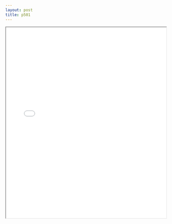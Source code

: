 ```yaml
---
layout: post
title: p501
---
```


<div class="pdf-container">
<iframe src="/ea/assets/pdfs/hock/p501.pdf" height="600" width="100%" allowFullScreen="true"></iframe>
</div>

